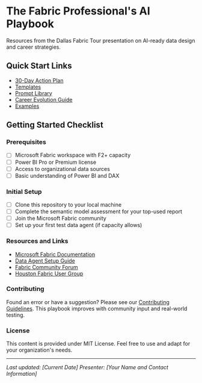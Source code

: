 # The Fabric Professional's AI Playbook

Resources from the Dallas Fabric Tour presentation on AI-ready data design and career strategies.

## Quick Start Links
- [30-Day Action Plan](30-day-plan.md)
- [Templates](templates/)
- [Prompt Library](prompts/)
- [Career Evolution Guide](career-guide.md)
- [Examples](examples/)

## Getting Started Checklist

### Prerequisites
- [ ] Microsoft Fabric workspace with F2+ capacity
- [ ] Power BI Pro or Premium license
- [ ] Access to organizational data sources
- [ ] Basic understanding of Power BI and DAX

### Initial Setup
- [ ] Clone this repository to your local machine
- [ ] Complete the semantic model assessment for your top-used report
- [ ] Join the Microsoft Fabric community
- [ ] Set up your first test data agent (if capacity allows)

### Resources and Links
- [Microsoft Fabric Documentation](https://docs.microsoft.com/fabric)
- [Data Agent Setup Guide](https://learn.microsoft.com/fabric/data-science/how-to-create-data-agent)
- [Fabric Community Forum](https://community.fabric.microsoft.com/)
- [Houston Fabric User Group](https://www.meetup.com/houston-fabric-user-group/)

### Contributing
Found an error or have a suggestion? Please see our [Contributing Guidelines](CONTRIBUTING.md). This playbook improves with community input and real-world testing.

### License
This content is provided under MIT License. Feel free to use and adapt for your organization's needs.

---

*Last updated: [Current Date]*
*Presenter: [Your Name and Contact Information]*
